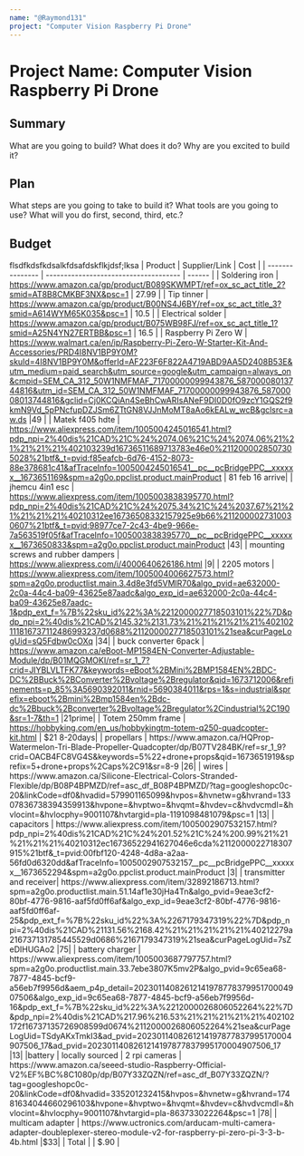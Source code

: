 ```yaml
---
name: "@Raymond131"
project: "Computer Vision Raspberry Pi Drone"
---
```


# Project Name: Computer Vision Raspberry Pi Drone

## Summary

What are you going to build? What does it do? Why are you excited to build it?

## Plan

What steps are you going to take to build it? What tools are you going to use? What will you do first, second, third, etc.?

## Budget

flsdfkdsfkdsalkfdsafdskflkjdsf;lksa
| Product                | Supplier/Link                                                                                                          | Cost   |
| ---------------        | -------------------------------------                                                                                  | ------ |
| Soldering iron         | https://www.amazon.ca/gp/product/B089SKWMPT/ref=ox_sc_act_title_2?smid=AT8B8CMKBF3NX&psc=1                             | 27.99 |
| Tip tinner             | https://www.amazon.ca/gp/product/B00NS4J6BY/ref=ox_sc_act_title_3?smid=A614WYM65K035&psc=1                             |  10.5 |
| Electrical solder      | https://www.amazon.ca/gp/product/B075WB98FJ/ref=ox_sc_act_title_1?smid=A25N4YN27ERTBB&psc=1                            |  16.5 |
| Raspberry Pi Zero W    | https://www.walmart.ca/en/ip/Raspberry-Pi-Zero-W-Starter-Kit-And-Accessories/PRD4I8NV1BP9Y0M?skuId=4I8NV1BP9Y0M&offerId=AF223F6F822A4719ABD9AA5D2408B53E&utm_medium=paid_search&utm_source=google&utm_campaign=always_on&cmpid=SEM_CA_312_50W1NMFMAF_71700000099943876_58700008013744816&utm_id=SEM_CA_312_50W1NMFMAF_71700000099943876_58700008013744816&gclid=Cj0KCQiAn4SeBhCwARIsANeF9DI0D0fO9zcY1GQS2f9kmN9Vd_5pPNcfupDZJSm6ZTtGN8VJJnMoMT8aAo6kEALw_wcB&gclsrc=aw.ds                                                                                            |49 |
| Matek f405 hdte        | https://www.aliexpress.com/item/1005004245016541.html?pdp_npi=2%40dis%21CAD%21C%24%2074.06%21C%24%2074.06%21%21%21%21%21%402103239d16736511689713783e46e0%2112000028507305028%21btf&_t=pvid:f85eafcb-6d76-4152-8073-88e378681c41&afTraceInfo=1005004245016541__pc__pcBridgePPC__xxxxxx__1673651169&spm=a2g0o.ppclist.product.mainProduct | 81 feb 16 arrive|
| jhemcu 4in1 esc        | https://www.aliexpress.com/item/1005003838395770.html?pdp_npi=2%40dis%21CAD%21C%24%2075.34%21C%24%2037.67%21%21%21%21%21%40210312ee16736508332157925e9b66%2112000027310030607%21btf&_t=pvid:98977ce7-2c43-4be9-966e-7a563519f05f&afTraceInfo=1005003838395770__pc__pcBridgePPC__xxxxxx__1673650833&spm=a2g0o.ppclist.product.mainProduct                         |43|
| mounting screws and 
  rubber dampers         | https://www.aliexpress.com/i/4000640626186.html                                                                        |9|
| 2205 motors            | https://www.aliexpress.com/item/1005004006627573.html?spm=a2g0o.productlist.main.3.4d8e3fd5VMlR70&algo_pvid=ae632000-2c0a-44c4-ba09-43625e87aadc&algo_exp_id=ae632000-2c0a-44c4-ba09-43625e87aadc-1&pdp_ext_f=%7B%22sku_id%22%3A%2212000027718503101%22%7D&pdp_npi=2%40dis%21CAD%2145.32%2131.73%21%21%21%21%21%402102111816737112486993237d0688%2112000027718503101%21sea&curPageLogUid=sQ5Fdbw0cOXq |34|
| buck converter 6pack   | https://www.amazon.ca/eBoot-MP1584EN-Converter-Adjustable-Module/dp/B01MQGMOKI/ref=sr_1_7?crid=JIYBLVLTFK77&keywords=eBoot%2BMini%2BMP1584EN%2BDC-DC%2BBuck%2BConverter%2Bvoltage%2Bregulator&qid=1673712006&refinements=p_85%3A5690392011&rnid=5690384011&rps=1&s=industrial&sprefix=eboot%2Bmini%2Bmp1584en%2Bdc-dc%2Bbuck%2Bconverter%2Bvoltage%2Bregulator%2Cindustrial%2C190&sr=1-7&th=1 |21prime|
| Totem 250mm frame      | https://hobbyking.com/en_us/hobbykingtm-totem-q250-quadcopter-kit.html               | $21 8-20days|
| propellars             | https://www.amazon.ca/HQProp-Watermelon-Tri-Blade-Propeller-Quadcopter/dp/B07TV284BK/ref=sr_1_9?crid=OACB4FC8VG4S&keywords=5%22+drone+props&qid=1673651919&sprefix=5+drone+props%2Caps%2C91&sr=8-9 |26|
| wires                  | https://www.amazon.ca/Silicone-Electrical-Colors-Stranded-Flexible/dp/B08P4BPMZD/ref=asc_df_B08P4BPMZD/?tag=googleshopc0c-20&linkCode=df0&hvadid=579901165099&hvpos=&hvnetw=g&hvrand=13307836738394359913&hvpone=&hvptwo=&hvqmt=&hvdev=c&hvdvcmdl=&hvlocint=&hvlocphy=9001107&hvtargid=pla-1191098481079&psc=1 |13|
| capacitors             | https://www.aliexpress.com/item/1005002907532157.html?pdp_npi=2%40dis%21CAD%21C%24%201.52%21C%24%200.99%21%21%21%21%21%40210312ec16736522941627046e6cda%2112000022718307915%21btf&_t=pvid:00fbf120-4248-4d8a-a2aa-56fd0d6320dd&afTraceInfo=1005002907532157__pc__pcBridgePPC__xxxxxx__1673652294&spm=a2g0o.ppclist.product.mainProduct |3|
| transmitter and receiver| https://www.aliexpress.com/item/32892186713.html?spm=a2g0o.productlist.main.51.14af1e30jHa4Tn&algo_pvid=9eae3cf2-80bf-4776-9816-aaf5fd0ff6af&algo_exp_id=9eae3cf2-80bf-4776-9816-aaf5fd0ff6af-25&pdp_ext_f=%7B%22sku_id%22%3A%2267179347319%22%7D&pdp_npi=2%40dis%21CAD%21131.56%2168.42%21%21%21%21%21%40212279a216737131785445529d0686%2167179347319%21sea&curPageLogUid=7sZeDIHUGAo2     |75|
| battery charger         | https://www.aliexpress.com/item/1005003687797757.html?spm=a2g0o.productlist.main.33.7ebe3807K5mv2P&algo_pvid=9c65ea68-7877-4845-bcf9-a56eb7f9956d&aem_p4p_detail=2023011408261214197877837995170004907506&algo_exp_id=9c65ea68-7877-4845-bcf9-a56eb7f9956d-16&pdp_ext_f=%7B%22sku_id%22%3A%2212000026806052264%22%7D&pdp_npi=2%40dis%21CAD%217.96%216.53%21%21%21%21%21%402102172f16737135726908599d0674%2112000026806052264%21sea&curPageLogUid=TSdyAKxTmkI3&ad_pvid=2023011408261214197877837995170004907506_17&ad_pvid=2023011408261214197877837995170004907506_17   |13|
|battery                |  locally sourced
| 2 rpi cameras         | https://www.amazon.ca/seeed-studio-Raspberry-Official-V2%EF%BC%8C1080p/dp/B07Y33ZQZN/ref=asc_df_B07Y33ZQZN/?tag=googleshopc0c-20&linkCode=df0&hvadid=335201232415&hvpos=&hvnetw=g&hvrand=17481634044660296103&hvpone=&hvptwo=&hvqmt=&hvdev=c&hvdvcmdl=&hvlocint=&hvlocphy=9001107&hvtargid=pla-863733022264&psc=1 |78|
| multicam adapter      | https://www.uctronics.com/arducam-multi-camera-adapter-doubleplexer-stereo-module-v2-for-raspberry-pi-zero-pi-3-3-b-4b.html |$33|
| Total           |                                       | $.90 |



